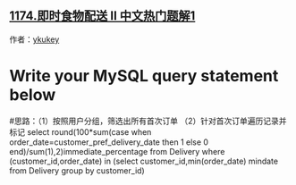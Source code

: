 ## [1174.即时食物配送 II 中文热门题解1](https://leetcode.cn/problems/immediate-food-delivery-ii/solutions/100000/fen-bu-chai-jie-by-ykukey)

作者：[ykukey](https://leetcode.cn/u/ykukey)

# Write your MySQL query statement below
#思路：（1）按照用户分组，筛选出所有首次订单 （2）针对首次订单遍历记录并标记
select round(100*sum(case when order_date=customer_pref_delivery_date then 1 else 0 end)/sum(1),2)immediate_percentage
from Delivery
where (customer_id,order_date) in
(select customer_id,min(order_date) mindate
from Delivery
group by customer_id)